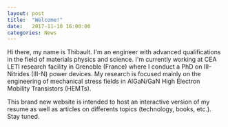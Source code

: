 ```yaml
---
layout: post
title:  "Welcome!"
date:   2017-11-10 16:00:00
categories: News
---
```


Hi there, my name is Thibault. I'm an engineer with advanced qualifications in the field of materials physics and science. I'm currently working at CEA LETI research facility in Grenoble (France) where I conduct a PhD on III-Nitrides (III-N) power devices. My research is focused mainly on the engineering of mechanical stress fields in AlGaN/GaN High Electron Mobility Transistors (HEMTs).

This brand new website is intended to host an interactive version of my resume as well as articles on differents topics (technology, books, etc.). Stay tuned.
